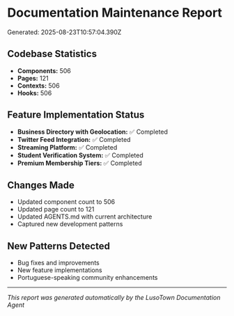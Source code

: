 # Documentation Maintenance Report
Generated: 2025-08-23T10:57:04.390Z

## Codebase Statistics
- **Components:** 506
- **Pages:** 121
- **Contexts:** 506
- **Hooks:** 506

## Feature Implementation Status
- **Business Directory with Geolocation:** ✅ Completed
- **Twitter Feed Integration:** ✅ Completed
- **Streaming Platform:** ✅ Completed
- **Student Verification System:** ✅ Completed
- **Premium Membership Tiers:** ✅ Completed

## Changes Made
- Updated component count to 506
- Updated page count to 121
- Updated AGENTS.md with current architecture
- Captured new development patterns

## New Patterns Detected
- Bug fixes and improvements
- New feature implementations
- Portuguese-speaking community enhancements

---
*This report was generated automatically by the LusoTown Documentation Agent*
